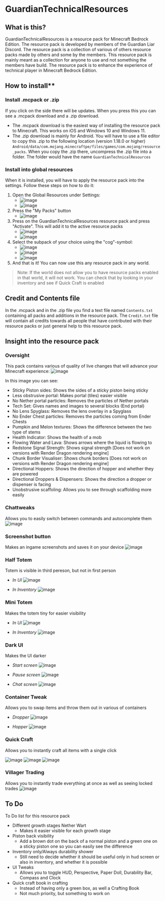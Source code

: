 # GuardianTechnicalResources

## What is this?

GuardianTechnicalResources is a resource pack for Minecraft Bedrock Edition. The resource pack is developed by members of the Guardian Liar Discord. The resource pack is a collection of various of others resource packs made by others and some by the members. This resource pack is mainly meant as a collection for anyone to use and not something the members have build. The resource pack is to enhance the experience of technical player in Minecraft Bedrock Edition.

## How to install**
### Install .mcpack or .zip
If you click on the side there will be updates. When you press this you can see a .mcpack download and a .zip download. 
- The .mcpack download is the easiest way of installing the resource pack to Minecraft. This works on iOS and Windows 10 and Windows 11.
- The .zip download is mainly for Android. You will have to use a file editor to copy this .zip to the following location (version 1.18.0 or higher) `Android/data/com.mojang.minecraftpe/files/games/com.mojang/resource_packs`. When you copy the .zip there, uncompress the .zip file into a folder. The folder would have the name `GuardianTechnicalResources`

### Install into global resources
When it is installed, you will have to apply the resource pack into the settings. Follow these steps on how to do it:

1. Open the Global Resources under Settings: 
   - ![image](https://user-images.githubusercontent.com/80174370/155843495-1597461b-67a4-488e-b2c8-d921df7280b3.png)
   - ![image](https://user-images.githubusercontent.com/80174370/155843548-32e5f65c-c41f-4fa6-adc5-928b05934c0f.png)
2. Press the "My Packs" button
   - ![image](https://user-images.githubusercontent.com/80174370/155843594-08f077cf-54ef-4e89-b375-d9b457f973dd.png)
3. Press on the GuardianTechnicalResources resource pack and press "Activate". This will add it to the active resource packs
   - ![image](https://user-images.githubusercontent.com/80174370/155843647-e5134d03-a6a4-4a69-8f73-9094c2370068.png)
   - ![image](https://user-images.githubusercontent.com/80174370/155843663-ccb5dbfe-7786-4618-99f9-d75f3772942c.png)
4. Select the subpack of your choice using the "cog"-symbol: 
   - ![image](https://user-images.githubusercontent.com/80174370/155843684-19295b6d-1620-4a63-bb6a-2a7b912bb1e6.png)
   - ![image](https://user-images.githubusercontent.com/80174370/155843692-0df64bfd-37b8-44eb-a262-c966fa230eb7.png)
   - ![image](https://user-images.githubusercontent.com/80174370/155843812-bc1cadef-c04d-4e82-9373-33185ddb0616.png)
5. And that is it! You can now use this any resource pack in any world. 
> Note: If the world does not allow you to have resource packs enabled in that world, it will not work. You can check that by looking in your inventory and see if Quick Craft is enabled

## Credit and Contents file

In the .mcpack and in the .zip file you find a text file named `Contents.txt` containing all packs and additions in the resource pack. The `Credit.txt` file will contain all credits towards all people that have contributed with their resource packs or just general help to this resource pack.

## Insight into the resource pack

### Oversight
This pack contains various of quality of live changes that will advance your Minecraft experience:
![image](https://user-images.githubusercontent.com/80174370/155845192-7ecf1256-74e6-436e-8399-d632e96682f2.png)

In this image you can see:
- Sticky Piston sides: Shows the sides of a sticky piston being sticky
- Less obstrusive portal: Makes portal (tiles) easier visible
- No Nether portal particles: Removes the particles of Nether portals
- Tech Set: Gives names and images to several blocks (End portal)
- No Lens Spyglass: Removes the lens overlay in a Spyglass
- No Ender Chest particles: Removes the particles coming from Ender Chests
- Pumpkin and Melon textures: Shows the difference between the two type of stems
- Health Indicator: Shows the health of a mob
- Flowing Water and Lava: Shows arrows where the liquid is flowing to
- Redstone Signal Strength: Shows signal strength [Does not work on versions with Render Dragon rendering engine] 
- Chunk Border Visualiser: Shows chunk borders [Does not work on versions with Render Dragon rendering engine] 
- Directional Hoppers: Shows the direction of hopper and whether they are powered
- Directional Droppers & Dispensers: Shows the direction a dropper or dispenser is facing
- Unobstrusive scaffoling: Allows you to see through scaffolding more easily

### Chattweaks
Allows you to easily switch between commands and autocomplete them
![image](https://user-images.githubusercontent.com/80174370/155613853-b76b9abe-884d-42a9-89d2-97b45dd37338.png)

### Screenshot button
Makes an ingame screenshots and saves it on your device
![image](https://user-images.githubusercontent.com/80174370/155613815-b92bd79c-6316-4a0b-9d64-c0b4577063e2.png)

### Half Totem
Totem is visible in third pereson, but not in first person

- _In UI_
![image](https://user-images.githubusercontent.com/80174370/155614643-57c0df4d-2aa2-422f-8616-95b268aab9c4.png)

- _In Inventory_
![image](https://user-images.githubusercontent.com/80174370/155614583-1b7e099b-ee1b-4ab0-9a77-d4ed679d5bed.png)

### Mini Totem
Makes the totem tiny for easier visibility

- _In UI_
![image](https://user-images.githubusercontent.com/80174370/155614073-303d9e2a-547d-4f79-b1a1-96711d4ee16d.png)

- _In Inventory_
![image](https://user-images.githubusercontent.com/80174370/155614027-9fc894e8-db56-4c21-a852-88ddc76de84c.png)

### Dark UI
Makes the UI darker

- _Start screen_
![image](https://user-images.githubusercontent.com/80174370/155615885-b7a34cd5-a3b4-46df-810d-d9ebdd2136c7.png)

- _Pause screen_
![image](https://user-images.githubusercontent.com/80174370/155615982-c8e5c6ef-aa2d-43f3-bfbb-f0ff0fb0d45c.png)

- _Chat screen_
![image](https://user-images.githubusercontent.com/80174370/155616007-c7d4bd90-9a28-4e8c-953b-b73b39b14050.png)

### Container Tweak
Allows you to swap items and throw them out in various of containers

- _Dropper_
![image](https://user-images.githubusercontent.com/80174370/155615663-668bae33-58cc-43a5-9ccc-fa602ad857a8.png)

- _Hopper_
![image](https://user-images.githubusercontent.com/80174370/155615567-581be576-5319-44b0-9adc-6464e209532a.png)

### Quick Craft
Allows you to instantly craft all items with a single click

![image](https://user-images.githubusercontent.com/80174370/155844553-9aa374f2-2003-4401-945a-6e4ba0a4c6da.png)
![image](https://user-images.githubusercontent.com/80174370/155844584-181a807b-7a65-47a9-958f-195c7fbc9709.png)
![image](https://user-images.githubusercontent.com/80174370/155844589-ba3d3157-de98-443f-9cb4-47e436181045.png)

### Villager Trading
Allows you to instantly trade everything at once as well as seeing locked trades
![image](https://user-images.githubusercontent.com/80174370/155844690-572682df-7b61-4a08-8542-8a5d0e367eb6.png)

## To Do
To Do list for this resource pack
- Different growth stages Nether Wart
  - Makes it easier visible for each growth stage
- Piston back visibility
  - Add a brown dot on the back of a normal piston and a green one on a sticky piston one so you can easily see the difference
- Inventory only/Always durability shower 
  - Still need to decide whether it should be useful only in hud screen or also in inventory, and whether it is possible
- UI Tweaks
  - Allows you to toggle HUD, Perspective, Paper Doll, Durability Bar, Compass and Clock
- Quick craft book in crafting
  - Instead of having only a green box, as well a Crafting Book
  - Not much priority, but something to work on
